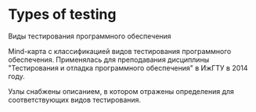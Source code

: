Types of testing
==============

Виды тестирования программного обеспечения

Mind-карта с классификацией видов тестирования программного обеспечения.
Применялась для преподавания дисциплины "Тестирования и отладка программного обеспечения" в ИжГТУ в 2014 году.

Узлы снабжены описанием, в котором отражены определения для соответствующих видов тестирования.
